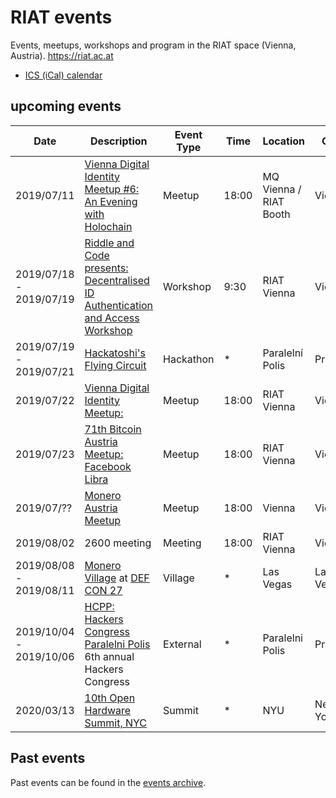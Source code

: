 
[ICS (iCal) calendar]: https://calendar.google.com/calendar/ical/riat.at_nst52qhk2fca3u8dvhce8pepbg%40group.calendar.google.com/public/basic.ics "Online subscription to events by the RIAT Institute. Crypto, Blockchain, DLT"
[RIAT website]: https://riat.ac.at
[RIAT activities archive]: https://riat.at/activities
[Eventbrite page]: https://www.eventbrite.com/o/riat-academy-10768509578 "RIAT academy eventbrite page"
[PDF overview & print event calendar]: https://github.com/parasew/riat-events/raw/master/assets/2019-04-RIAT_program_PDF_calendar_2019.pdf
[events archive]: https://github.com/parasew/riat-events/tree/master/archive

# RIAT events
Events, meetups, workshops and program in the RIAT space (Vienna, Austria). https://riat.ac.at
* [ICS (iCal) calendar]


## upcoming events

| Date                    | Description                                                                                                                              | Event Type | Time  | Location               | City      | Country | ISO |
| ----------------------- | ---------------------------------------------------------------------------------------------------------------------------------------- | ---------- | ----- | ---------------------- | --------- | ------- | --- |
| 2019/07/11              | [Vienna Digital Identity Meetup #6: An Evening with Holochain](https://www.meetup.com/Vienna-Digital-Identity-Meetup/events/262809757/) | Meetup     | 18:00 | MQ Vienna / RIAT Booth | Vienna    | Austria | AT  |
| 2019/07/18 - 2019/07/19 | [Riddle and Code presents: Decentralised ID Authentication and Access Workshop](https://www.riddleandcode.com/workshop)                  | Workshop   | 9:30  | RIAT Vienna            | Vienna    | Austria | AT  |
| 2019/07/19 - 2019/07/21 | [Hackatoshi's Flying Circuit](https://flyingcircuit.com)                                                                                 | Hackathon  | *     | Paralelní Polis        | Prague    | Czechia | CZ  |
| 2019/07/22              | [Vienna Digital Identity Meetup: ](https://www.meetup.com/Vienna-Digital-Identity-Meetup)                                                | Meetup     | 18:00 | RIAT Vienna            | Vienna    | Austria | AT  |
| 2019/07/23              | [71th Bitcoin Austria Meetup: Facebook Libra](https://www.meetup.com/Bitcoin-Austria/events/262952674/?eventId=262952674)                | Meetup     | 18:00 | RIAT Vienna            | Vienna    | Austria | AT  |
| 2019/07/??              | [Monero Austria Meetup](https://www.meetup.com/Monero-Austria/)                                                                          | Meetup     | 18:00 | Vienna                 | Vienna    | Austria | AT  |
| 2019/08/02              | 2600 meeting                                                                                                                             | Meeting    | 18:00 | RIAT Vienna            | Vienna    | Austria | AT  |
| 2019/08/08 - 2019/08/11 | [Monero Village](https://monerovillage.com/about/) at [DEF CON 27](https://www.defcon.org/html/defcon-27/dc-27-index.html)               | Village    | *     | Las Vegas              | Las Vegas | USA     | US  |
| 2019/10/04 - 2019/10/06 | [HCPP: Hackers Congress Paralelni Polis](https://opt-out.hcpp.cz/#speakers) 6th annual Hackers Congress                                  | External   | *     | Paralelni Polis        | Prague    | Czechia | CZ  |
| 2020/03/13              | [10th Open Hardware Summit, NYC](https://twitter.com/ohsummit/status/1145713168498511872)                                                | Summit     | *     | NYU                    | New York  | USA     | US  |

## Past events

Past events can be found in the [events archive].
